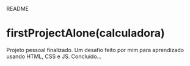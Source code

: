 README

# firstProjectAlone(calculadora)
 Projeto pessoal finalizado. Um desafio feito por mim para aprendizado usando HTML, CSS e JS. Concluído...


